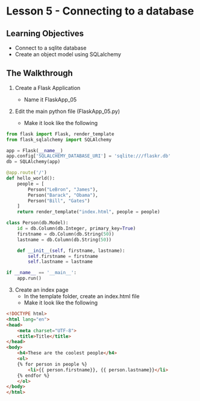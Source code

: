 # Lesson 5 - Connecting to a database 

## Learning Objectives
* Connect to a sqlite database
* Create an object model using SQLalchemy

## The Walkthrough
1. Create a Flask Application
	* Name it FlaskApp_05

2. Edit the main python file (FlaskApp_05.py)
	* Make it look like the following

```python
from flask import Flask, render_template
from flask_sqlalchemy import SQLAlchemy

app = Flask(__name__)
app.config['SQLALCHEMY_DATABASE_URI'] = 'sqlite:///flaskr.db'
db = SQLAlchemy(app)

@app.route('/')
def hello_world():
    people = [
        Person("LeBron", "James"),
        Person("Barack", "Obama"),
        Person("Bill", "Gates")
    ]
    return render_template("index.html", people = people)

class Person(db.Model):
    id = db.Column(db.Integer, primary_key=True)
    firstname = db.Column(db.String(50))
    lastname = db.Column(db.String(50))

    def __init__(self, firstname, lastname):
        self.firstname = firstname
        self.lastname = lastname

if __name__ == '__main__':
    app.run()
```

3. Create an index page
	* In the template folder, create an index.html file
	* Make it look like the following

```html
<!DOCTYPE html>
<html lang="en">
<head>
    <meta charset="UTF-8">
    <title>Title</title>
</head>
<body>
    <h4>These are the coolest people</h4>
    <ol>
    {% for person in people %}
        <li>{{ person.firstname}}, {{ person.lastname}}</li>
    {% endfor %}
    </ol>
</body>
</html>
```
